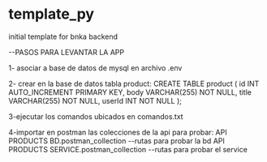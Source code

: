 # template_py
initial template for bnka backend

--PASOS PARA LEVANTAR LA APP

1- asociar a base de datos de mysql en archivo .env

2- crear en la base de datos tabla product:
    CREATE TABLE product (
        id INT AUTO_INCREMENT PRIMARY KEY,
        body VARCHAR(255) NOT NULL,
        title VARCHAR(255) NOT NULL,
        userId INT NOT NULL
    );

3-ejecutar los comandos ubicados en comandos.txt

4-importar en postman las colecciones de la api para probar:
    API PRODUCTS BD.postman_collection          --rutas para probar la bd
    API PRODUCTS SERVICE.postman_collection     --rutas para probar el service